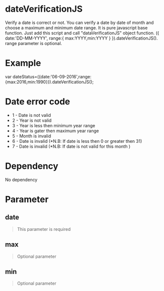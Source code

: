 # dateVerificationJS
Verify a date is correct or not. You can verify a date by date of month and choose a maximum and minimum date range.
It is pure javascript base function. Just add this script and call "dataVerificationJS" object function.
({ date:'DD-MM-YYYY', range:{ max:YYYY,min:YYYY } }).dateVerificationJS().
range parameter is optional.
# Example
var dateStatus=({date:'06-09-2016',range:{max:2016,min:1990}}).dateVerificationJS();
# Date error code
- 1 - Date is not valid
- 2 - Year is not valid
- 3 - Year is less then minimum year range
- 4 - Year is gater then maximum year range
- 5 - Month is invalid
- 6 - Date is invalid (*N.B: If date is less then 0 or greater then 31)
- 7 - Date is invalid (*N.B: If date is not valid for this month )
# Dependency
No dependency
# Parameter
## date 
 > This parameter is required
## max
 > Optional parameter
## min
 > Optional parameter
